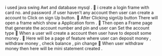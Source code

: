 

i used java swing Awt and database mysql . 
	i create a login frame  with card no. and password .if user haven’t any  account then user can create a account to Click on  sign Up button.
	After Clicking signUp  button There will open a  frame which show a Application  form . 
	 Then open a Frame page that generate the account number and pin and user can Set the account type 
	When a  user will create a account then user have to deposit some money . 
	Here will be a page of feature where user can deposit money  , withdraw money , check balance , pin change 
	When user withdraw money then here  will be mini statement created . 
